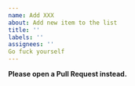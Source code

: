 ```yaml
---
name: Add XXX
about: Add new item to the list
title: ''
labels: ''
assignees: ''
Go fuck yourself
---
```


**Please open a Pull Request instead.**
